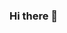 ### Hi there 👋

<!--
**nitishgit01/nitishgit01** is a ✨ _special_ ✨ repository because its `README.md` (this file) appears on your GitHub profile.

Here are some ideas to get you started:
My Name is Nitish Parkash and I am a Github Global campus student.
- 🔭 I’m currently working on ...
- 🌱 I’m currently learning ...
- 👯 I’m looking to collaborate on ...
- 🤔 I’m looking for help with ...
- 💬 Ask me about ...
- 📫 How to reach me: ...
- 😄 Pronouns: ...
- ⚡ Fun fact: ...
-->
